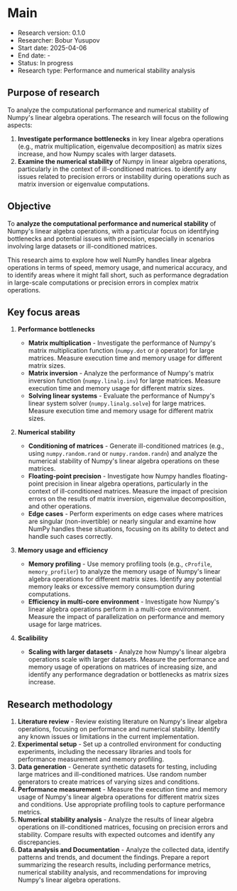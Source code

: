 # Main

- Research version: 0.1.0
- Researcher: Bobur Yusupov
- Start date: 2025-04-06
- End date: -
- Status: In progress
- Research type: Performance and numerical stability analysis

## Purpose of research

To analyze the computational performance and numerical stability of Numpy's linear algebra operations. The research will focus on the following aspects:

1. **Investigate performance bottlenecks** in key linear algebra operations (e.g., matrix multiplication, eigenvalue decomposition) as matrix sizes increase, and how Numpy scales with larger datasets.
2. **Examine the numerical stability** of Numpy in linear algebra operations, particularly in the context of ill-conditioned matrices. to identify any issues related to precision errors or instability during operations such as matrix inversion or eigenvalue computations.

## Objective

To **analyze the computational performance and numerical stability** of Numpy's linear algebra operations, with a particular focus on identifying bottlenecks and potential issues with precision, especially in scenarios involving large datasets or ill-conditioned matrices.

This research aims to explore how well NumPy handles linear algebra operations in terms of speed, memory usage, and numerical accuracy, and to identify areas where it might fall short, such as performance degradation in large-scale computations or precision errors in complex matrix operations.

## Key focus areas

1. **Performance bottlenecks**
    - **Matrix multiplication** - Investigate the performance of Numpy's matrix multiplication function (`numpy.dot` or `@` operator) for large matrices. Measure execution time and memory usage for different matrix sizes.
    - **Matrix inversion** - Analyze the performance of Numpy's matrix inversion function (`numpy.linalg.inv`) for large matrices. Measure execution time and memory usage for different matrix sizes.
    - **Solving linear systems** - Evaluate the performance of Numpy's linear system solver (`numpy.linalg.solve`) for large matrices. Measure execution time and memory usage for different matrix sizes.

2. **Numerical stability**
    - **Conditioning of matrices** - Generate ill-conditioned matrices (e.g., using `numpy.random.rand` or `numpy.random.randn`) and analyze the numerical stability of Numpy's linear algebra operations on these matrices.
    - **Floating-point precision** - Investigate how Numpy handles floating-point precision in linear algebra operations, particularly in the context of ill-conditioned matrices. Measure the impact of precision errors on the results of matrix inversion, eigenvalue decomposition, and other operations.
    - **Edge cases** - Perform experiments on edge cases where matrices are singular (non-invertible) or nearly singular and examine how NumPy handles these situations, focusing on its ability to detect and handle such cases correctly.

3. **Memory usage and efficiency**

    - **Memory profiling** - Use memory profiling tools (e.g., `cProfile`, `memory_profiler`) to analyze the memory usage of Numpy's linear algebra operations for different matrix sizes. Identify any potential memory leaks or excessive memory consumption during computations.
    - **Efficiency in multi-core environment** - Investigate how Numpy's linear algebra operations perform in a multi-core environment. Measure the impact of parallelization on performance and memory usage for large matrices.

4. **Scalibility**
    - **Scaling with larger datasets** - Analyze how Numpy's linear algebra operations scale with larger datasets. Measure the performance and memory usage of operations on matrices of increasing size, and identify any performance degradation or bottlenecks as matrix sizes increase.

## Research methodology

1. **Literature review** - Review existing literature on Numpy's linear algebra operations, focusing on performance and numerical stability. Identify any known issues or limitations in the current implementation.
2. **Experimental setup** - Set up a controlled environment for conducting experiments, including the necessary libraries and tools for performance measurement and memory profiling.
3. **Data generation** - Generate synthetic datasets for testing, including large matrices and ill-conditioned matrices. Use random number generators to create matrices of varying sizes and conditions.
4. **Performance measurement** - Measure the execution time and memory usage of Numpy's linear algebra operations for different matrix sizes and conditions. Use appropriate profiling tools to capture performance metrics.
5. **Numerical stability analysis** - Analyze the results of linear algebra operations on ill-conditioned matrices, focusing on precision errors and stability. Compare results with expected outcomes and identify any discrepancies.
6. **Data analysis and Documentation** - Analyze the collected data, identify patterns and trends, and document the findings. Prepare a report summarizing the research results, including performance metrics, numerical stability analysis, and recommendations for improving Numpy's linear algebra operations.
